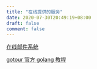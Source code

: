 ```yaml
---
title: "在线提供的服务"
date: 2020-07-30T20:49:19+08:00
draft: false
comment: false
---
```


[在线邮件系统](http://email.caoayu.xyz)

[gotour 官方 golang 教程](http://www.caoayu.xyz:3999)
